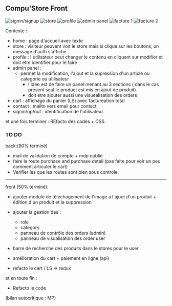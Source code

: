## Compu'Store Front
![signin/signup](screenshot.png) 
![store](screenshot2.png) 
![profile](screenshot3.png) 
![admin panel](screenshot4.png) 
![facture 1](screenshot5.png) 
![facture 2](screenshot6.png) 


Contexte : 
- home : page d'accueil avec texte
- store : visiteur peuvent voir le store mais si clique sur les boutons, un message d'auth s'affiche
- profile : l'utilisateur peut changer le contenu en cliquant sur modifier et doit etre identifier pour le faire
- admin panel :
  - permet la modification, l'ajout et la supression d'un article ou categorie ou utilisateur
    - l'idée est de faire un panel menant au 3 sections ( dans le cas présent seul le product est mis en ajout de produit)
    - doit etre ajouter aussi une visuealisation des orders
- cart : affichage du panier (LS) avec factureation total
- contact : mailto vers email pour contact
- signin/up/out : identification de l'utilisateur. 

et une fois terminer : REfacto des codes + CSS.


### TO DO

back:(90% terminé)
- mail de validation de compte + mdp oublié
- faire la route purchase and purchase detail (pas faite pour voir un peu comment articuler le cart)
- Verifier les que les routes sont bien sous controle.

---

front (50% terminé):
- ajouter module de téléchagement de l'image a l'ajout d'un produit + édition d'un produit et la suppression
- ajouter la gestion des : 
    - role
    - category
    - panneau de contrôle des orders (admin)
    - panneau de visualisation des order user

- barre de recherche des produits dans le stores pour le user

- amélioration du cart + paiement en ligne (api)
- refacto le cart / LS => redux

et en toute fin :
- Refacto le code

(bilan autocritique : MP)